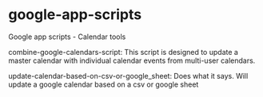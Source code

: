 # google-app-scripts
Google app scripts - Calendar tools

combine-google-calendars-script:
This script is designed to update a master calendar with individual calendar events from multi-user calendars.

update-calendar-based-on-csv-or-google_sheet:
Does what it says. Will update a google calendar based on a csv or google sheet
